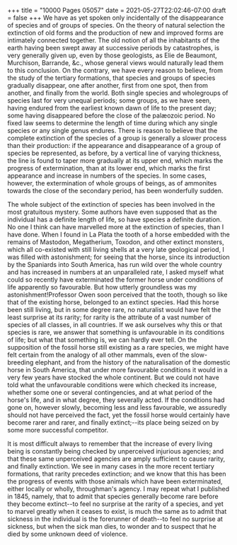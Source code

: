 +++
title = "10000 Pages 05057"
date = 2021-05-27T22:02:46-07:00
draft = false
+++
We have as yet spoken only incidentally of the disappearance of species and of groups of species. On the theory of natural selection the extinction of old forms and the production of new and improved forms are intimately connected together. The old notion of all the inhabitants of the earth having been swept away at successive periods by catastrophes, is very generally given up, even by those geologists, as Elie de Beaumont, Murchison, Barrande, &c., whose general views would naturally lead them to this conclusion. On the contrary, we have every reason to believe, from the study of the tertiary formations, that species and groups of species gradually disappear, one after another, first from one spot, then from another, and finally from the world. Both single species and wholegroups of species last for very unequal periods; some groups, as we have seen, having endured from the earliest known dawn of life to the present day; some having disappeared before the close of the palæozoic period. No fixed law seems to determine the length of time during which any single species or any single genus endures. There is reason to believe that the complete extinction of the species of a group is generally a slower process than their production: if the appearance and disappearance of a group of species be represented, as before, by a vertical line of varying thickness, the line is found to taper more gradually at its upper end, which marks the progress of extermination, than at its lower end, which marks the first appearance and increase in numbers of the species. In some cases, however, the extermination of whole groups of beings, as of ammonites towards the close of the secondary period, has been wonderfully sudden.

The whole subject of the extinction of species has been involved in the most gratuitous mystery. Some authors have even supposed that as the individual has a definite length of life, so have species a definite duration. No one I think can have marvelled more at the extinction of species, than I have done. When I found in La Plata the tooth of a horse embedded with the remains of Mastodon, Megatherium, Toxodon, and other extinct monsters, which all co-existed with still living shells at a very late geological period, I was filled with astonishment; for seeing that the horse, since its introduction by the Spaniards into South America, has run wild over the whole country and has increased in numbers at an unparalleled rate, I asked myself what could so recently have exterminated the former horse under conditions of life apparently so favourable. But how utterly groundless was my astonishment!Professor Owen soon perceived that the tooth, though so like that of the existing horse, belonged to an extinct species. Had this horse been still living, but in some degree rare, no naturalist would have felt the least surprise at its rarity; for rarity is the attribute of a vast number of species of all classes, in all countries. If we ask ourselves why this or that species is rare, we answer that something is unfavourable in its conditions of life; but what that something is, we can hardly ever tell. On the supposition of the fossil horse still existing as a rare species, we might have felt certain from the analogy of all other mammals, even of the slow-breeding elephant, and from the history of the naturalisation of the domestic horse in South America, that under more favourable conditions it would in a very few years have stocked the whole continent. But we could not have told what the unfavourable conditions were which checked its increase, whether some one or several contingencies, and at what period of the horse's life, and in what degree, they severally acted. If the conditions had gone on, however slowly, becoming less and less favourable, we assuredly should not have perceived the fact, yet the fossil horse would certainly have become rarer and rarer, and finally extinct;--its place being seized on by some more successful competitor.

It is most difficult always to remember that the increase of every living being is constantly being checked by unperceived injurious agencies; and that these same unperceived agencies are amply sufficient to cause rarity, and finally extinction. We see in many cases in the more recent tertiary formations, that rarity precedes extinction; and we know that this has been the progress of events with those animals which have been exterminated, either locally or wholly, throughman's agency. I may repeat what I published in 1845, namely, that to admit that species generally become rare before they become extinct--to feel no surprise at the rarity of a species, and yet to marvel greatly when it ceases to exist, is much the same as to admit that sickness in the individual is the forerunner of death--to feel no surprise at sickness, but when the sick man dies, to wonder and to suspect that he died by some unknown deed of violence.
